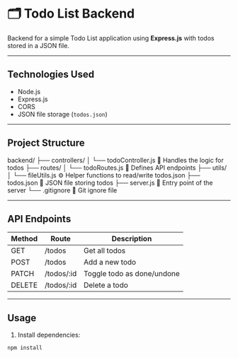 # 🗂️ Todo List Backend

Backend for a simple Todo List application using **Express.js** with todos stored in a JSON file.

---

## **Technologies Used**

- Node.js
- Express.js
- CORS
- JSON file storage (`todos.json`)

---

## **Project Structure**
backend/
├── controllers/
│ └── todoController.js 📝 Handles the logic for todos
├── routes/
│ └── todoRoutes.js 🚀 Defines API endpoints
├── utils/
│ └── fileUtils.js ⚙️ Helper functions to read/write todos.json
├── todos.json 📄 JSON file storing todos
├── server.js 🔑 Entry point of the server
└── .gitignore 🚫 Git ignore file

---

## **API Endpoints**

| Method | Route      | Description                |
| ------ | ---------- | -------------------------- |
| GET    | /todos     | Get all todos              |
| POST   | /todos     | Add a new todo             |
| PATCH  | /todos/:id | Toggle todo as done/undone |
| DELETE | /todos/:id | Delete a todo              |

---

## **Usage**

1. Install dependencies:

```bash
npm install

```
